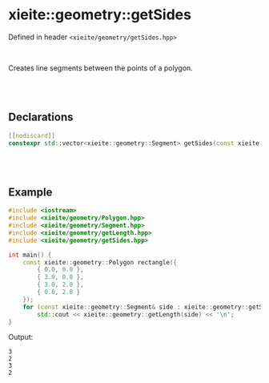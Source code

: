 # xieite::geometry::getSides
Defined in header `<xieite/geometry/getSides.hpp>`

<br/>

Creates line segments between the points of a polygon.

<br/><br/>

## Declarations
```cpp
[[nodiscard]]
constexpr std::vector<xieite::geometry::Segment> getSides(const xieite::geometry::Polygon& polygon) noexcept;
```

<br/><br/>

## Example
```cpp
#include <iostream>
#include <xieite/geometry/Polygon.hpp>
#include <xieite/geometry/Segment.hpp>
#include <xieite/geometry/getLength.hpp>
#include <xieite/geometry/getSides.hpp>

int main() {
	const xieite::geometry::Polygon rectangle({
		{ 0.0, 0.0 },
		{ 3.0, 0.0 },
		{ 3.0, 2.0 },
		{ 0.0, 2.0 }
	});
	for (const xieite::geometry::Segment& side : xieite::geometry::getSides(rectangle))
		std::cout << xieite::geometry::getLength(side) << '\n';
}
```
Output:
```
3
2
3
2
```
